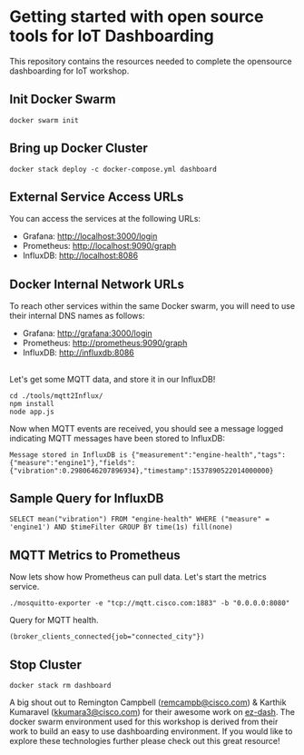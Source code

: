 # Getting started with open source tools for IoT Dashboarding
This repository contains the resources needed to complete the opensource dashboarding for IoT workshop.


## Init Docker Swarm
```
docker swarm init
```

## Bring up Docker Cluster
```
docker stack deploy -c docker-compose.yml dashboard
```

## External Service Access URLs

You can access the services at the following URLs:
- Grafana: [http://localhost:3000/login](http://localhost:3000/login)
- Prometheus: [http://localhost:9090/graph](http://localhost:9090/graph)
- InfluxDB: [http://localhost:8086](http://localhost:8086)

## Docker Internal Network URLs

To reach other services within the same Docker swarm, you will need to use their internal DNS names as follows:
- Grafana: [http://grafana:3000/login](http://grafana:3000/login)
- Prometheus: [http://prometheus:9090/graph](http://prometheus:9090/graph)
- InfluxDB: [http://influxdb:8086](http://influxdb:8086)

##

Let's get some MQTT data, and store it in our InfluxDB!

```
cd ./tools/mqtt2Influx/
npm install
node app.js
```
Now when MQTT events are received, you should see a message logged indicating MQTT messages have been stored to InfluxDB:

```
Message stored in InfluxDB is {"measurement":"engine-health","tags":{"measure":"engine1"},"fields":{"vibration":0.2980646207896934},"timestamp":1537890522014000000}
```

## Sample Query for InfluxDB

```
SELECT mean("vibration") FROM "engine-health" WHERE ("measure" = 'engine1') AND $timeFilter GROUP BY time(1s) fill(none)
```

## MQTT Metrics to Prometheus

Now lets show how Prometheus can pull data.  Let's start the metrics service.
```
./mosquitto-exporter -e "tcp://mqtt.cisco.com:1883" -b "0.0.0.0:8080"
```

Query for MQTT health.
```
(broker_clients_connected{job="connected_city"})
```

## Stop Cluster
```
docker stack rm dashboard
```







A big shout out to Remington Campbell (remcampb@cisco.com) & Karthik Kumaravel (kkumara3@cisco.com) for their awesome work on [ez-dash](https://github.com/cisco-ie/ez-dash).  The docker swarm environment used for this workshop is derived from their work to build an easy to use dashboarding environment. If you would like to explore these technologies further please check out this great resource!
